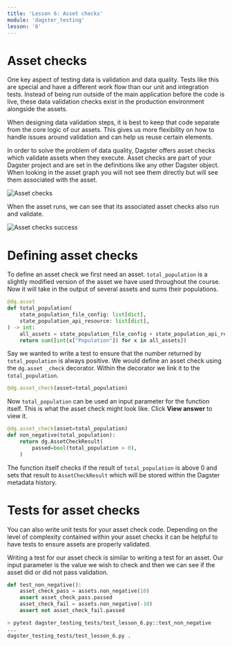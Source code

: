 ```yaml
---
title: 'Lesson 6: Asset checks'
module: 'dagster_testing'
lesson: '6'
---
```


# Asset checks

One key aspect of testing data is validation and data quality. Tests like this are special and have a different work flow than our unit and integration tests. Instead of being run outside of the main application before the code is live, these data validation checks exist in the production environment alongside the assets.

When designing data validation steps, it is best to keep that code separate from the core logic of our assets. This gives us more flexibility on how to handle issues around validation and can help us reuse certain elements.

In order to solve the problem of data quality, Dagster offers asset checks which validate assets when they execute. Asset checks are part of your Dagster project and are set in the definitions like any other Dagster object. When looking in the asset graph you will not see them directly but will see them associated with the asset.

![Asset checks](/images/dagster-testing/lesson-6/asset-check.png)

When the asset runs, we can see that its associated asset checks also run and validate.

![Asset checks success](/images/dagster-testing/lesson-6/asset-check-success.png)

# Defining asset checks

To define an asset check we first need an asset. `total_population` is a slightly modified version of the asset we have used throughout the course. Now it will take in the output of several assets and sums their populations.

```python
@dg.asset
def total_population(
    state_population_file_config: list[dict],
    state_population_api_resource: list[dict],
) -> int:
    all_assets = state_population_file_config + state_population_api_resource
    return sum([int(x["Population"]) for x in all_assets])
```

Say we wanted to write a test to ensure that the number returned by `total_population` is always positive. We would define an asset check using the `dg.asset _check` decorator. Within the decorator we link it to the `total_population`.

```python
@dg.asset_check(asset=total_population)
```

Now `total_population` can be used an input parameter for the function itself. This is what the asset check might look like. Click **View answer** to view it.

```python {% obfuscated="true" %}
@dg.asset_check(asset=total_population)
def non_negative(total_population):
    return dg.AssetCheckResult(
        passed=bool(total_population > 0),
    )
```

The function itself checks if the result of `total_population` is above 0 and sets that result to `AssetCheckResult` which will be stored within the Dagster metadata history.

# Tests for asset checks

You can also write unit tests for your asset check code. Depending on the level of complexity contained within your asset checks it can be helpful to have tests to ensure assets are properly validated.

Writing a test for our asset check is similar to writing a test for an asset. Our input parameter is the value we wish to check and then we can see if the asset did or did not pass validation.

```python
def test_non_negative():
    asset_check_pass = assets.non_negative(10)
    assert asset_check_pass.passed
    asset_check_fail = assets.non_negative(-10)
    assert not asset_check_fail.passed
```

```bash
> pytest dagster_testing_tests/test_lesson_6.py::test_non_negative
...
dagster_testing_tests/test_lesson_6.py .                                                          [100%]
```
